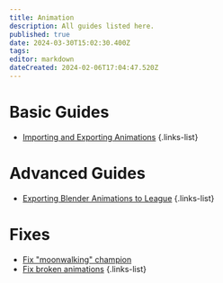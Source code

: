 ```yaml
---
title: Animation
description: All guides listed here.
published: true
date: 2024-03-30T15:02:30.400Z
tags: 
editor: markdown
dateCreated: 2024-02-06T17:04:47.520Z
---
```


# Basic Guides
- [Importing and Exporting Animations](/specific-guide/animation/Importing-and-Exporting-Animation)
{.links-list}


# Advanced Guides
- [Exporting Blender Animations to League](/specific-guide/animation/Exporting-Blender-Animations)
{.links-list}
# Fixes
- [Fix "moonwalking" champion](/specific-guide/animation/How_to_fix_moonwalking)
- [Fix broken animations](/specific-guide/animation/fix-broken-animations)
{.links-list}
